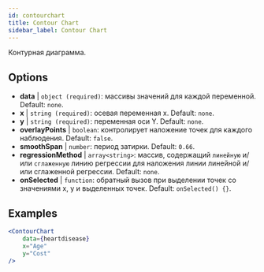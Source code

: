 ```yaml
---
id: contourchart
title: Contour Chart
sidebar_label: Contour Chart
---
```


Контурная диаграмма.

## Options

* __data__ | `object (required)`: массивы значений для каждой переменной. Default: `none`.
* __x__ | `string (required)`: осевая переменная x. Default: `none`.
* __y__ | `string (required)`: переменная оси Y. Default: `none`.
* __overlayPoints__ | `boolean`: контролирует наложение точек для каждого наблюдения. Default: `false`.
* __smoothSpan__ | `number`: период затирки. Default: `0.66`.
* __regressionMethod__ | `array<string>`: массив, содержащий `линейную` и/или `сглаженную` линию регрессии для наложения линии линейной и/или сглаженной регрессии. Default: `none`.
* __onSelected__ | `function`: обратный вызов при выделении точек со значениями x, y и выделенных точек. Default: `onSelected() {}`.


## Examples

```jsx live
<ContourChart 
    data={heartdisease} 
    x="Age"
    y="Cost"
/>
```

